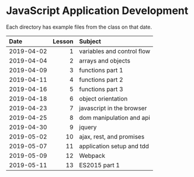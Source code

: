 # JavaScript Application Development

Each directory has example files from the class on that date.

| Date | Lesson | Subject |
| :--- | ---: | :--- |
| 2019-04-02| 1 | variables and control flow |
| 2019-04-04 | 2 | arrays and objects |
| 2019-04-09 | 3 | functions part 1 |
| 2019-04-11 | 4 | functions part 2 |
| 2019-04-16 | 5 | functions part 3 |
|2019-04-18 | 6 | object orientation |
|2019-04-23 | 7 | javascript in the browser |
|2019-04-25 | 8 | dom manipulation and api  |
|2019-04-30 | 9 | jquery  |
|2019-05-02 | 10 | ajax, rest, and promises  |
|2019-05-07 | 11 | application setup and tdd  |
|2019-05-09 | 12 | Webpack  |
|2019-05-11 | 13 | ES2015 part 1  |
